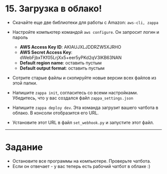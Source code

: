 # 15. Загрузка в облако!


- Скачайте еще две библиотеки для работы с Amazon: `aws-cli, zappa`
- Настройте компьютер командой `aws configure`. Он запросит логин и пароль
  - **AWS Access Key ID**: AKIAUJXLJDDRZW5XJRHO
  - **AWS Secret Access Key**: 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
  - **Default region name**: оставить пустым
  - **Default output format**: оставить пустым
    
- Сотрите старые файлы и скопируйте новые версии всех файлов из этой папки.
- Напишите `zappa init`, согласитесь со всеми настройками. Убедитесь, что у вас создался файл `zappa_settings.json`
- Напишите `zappa deploy dev`. Эта команда загрузит вашего чатбота в облако. В консоли отобразится его URL.
- Установите этот URL в файл `set_webhook.py` и запустите этот файл.

---
# Задание 

- Остановите все программы на компьютере. Проверьте чатбота.
- Если он отвечает - у вас теперь есть рабочий чатбот в облаке :)

